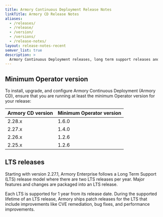 ```yaml
---
title: Armory Continuous Deployment Release Notes
linkTitle: Armory CD Release Notes
aliases:
  - /releases/
  - /release/
  - /version/
  - /versions/
  - /release-notes/
layout: release-notes-recent
semver_list: true
description: >
  Armory Continuous Deployment releases, long term support releases and patches.
---
```


<!-- the release-notes-recent.html layout inserts the section index list at the top of the page -->



## Minimum Operator version

To install, upgrade, and configure Armory Continuous Deployment (Armory CD), ensure that you are running at least the minimum Operator version for your release:

| Armory CD version | Minimum Operator version |
| ----------------- | ------------------------ |
| 2.28.x            | 1.6.0                    |
| 2.27.x            | 1.4.0                    |
| 2.26.x            | 1.2.6                    |
| 2.25.x            | 1.2.6                    |

## LTS releases

Starting with version 2.27.1, Armory Enterprise follows a Long Term Support (LTS) release model where there are two LTS releases per year. Major features and changes are packaged into an LTS release.

Each LTS is supported for 1 year from its release date. During the supported lifetime of an LTS release, Armory ships patch releases for the LTS that include improvements like CVE remediation, bug fixes, and performance improvements.

<!--

## Different Armory Enterprise Release Types

Armory Enterprise is based off open source Spinnaker's [release cadence](https://www.spinnaker.io/community/releases/release-cadence), in which we extend Spinnaker features. We provide a few different release types.

| Release Type | Description                                       |
| ------------ | ------------------------------------------------- |
| `stable`     | Stable release for use in production environments |
| `rc`         | Latest Armory Enterprise + Spinnaker release candidates            |
| `ossedge`    | Spinnaker nightly builds (_untested_)                   |
| `edge`       | Armory Enterprise nightly + Spinnaker nightly builds (_untested_)  |


## Understanding Armory Enterprise and open source Spinnaker releases
### Stable Releases
>Note: Open source Spinnaker is abbreviated as OSS

```yml
$ hal version list
...
 - 2.2.0 (Spinnaker Release 1.11.9):
   Changelog: https://docs.armory.io/release-notes/armoryspinnaker_v2.2.0/
   Published: Mon Feb 25 04:58:47 GMT 2019
   (Requires Halyard >= 1.2.0)
 - 2.3.0 (Spinnaker Release 1.12.x):
   Changelog: https://docs.armory.io/release-notes/armoryspinnaker_v2.3.0/
   Published: Thu Mar 28 03:44:19 GMT 2019
   (Requires Halyard >= 1.2.0)
```
**Stable** releases have been tested by Armory. Most of our customers will be using them.

We use [semantic versioning](https://semver.org/) for tagging, e.g. `12.3.4`.
- MAJOR versions correspond to any major Armory platform changes or breaking open source changes.
- MINOR versions correspond to a new open source release branch.
- PATCH versions are reserved for minor changes in the same open source branch.

| Armory Enterprise Release | Spinnaker Release Branch |
| -------------- | -----------        |
| 2.1.x          | 1.10.x             |
| 2.2.x          | 1.11.x             |
| 2.3.x          | 1.12.x             |
| 2.4.x          | 1.13.x             |
| 2.5.x          | 1.14.x             |
| 2.15.x         | 1.15.x             |
| 2.16.x         | 1.16.x             |
| 2.17.x         | 1.17.x             |
| 2.18.x         | 1.18.x             |
| 2.19.x         | 1.19.x             |


### RC Releases
```yml
$ hal version list --release=rc
...
 - 2.2.1-rc463 (2.2.1 Release Candidate):
   Changelog: https://docs.armory.io/release-notes/armoryspinnaker_v2.2.1/
   Published: Mon Apr 01 16:53:32 GMT 2019
   (Requires Halyard >= 1.2.0)
 - 2.3.1-rc40 (2.3.1 Release Candidate):
   Changelog: https://docs.armory.io/release-notes/armoryspinnaker_v2.3.1/
   Published: Mon Apr 01 16:53:33 GMT 2019
   (Requires Halyard >= 1.2.0)
```
An **rc** release reflects the latest from Armory Enterprise and Spinnaker release branches.
- These versions are used internally at Armory.
- A few customers may be using it, but we do not recommend using it in production.

<!--
- A **next rc** will be created from Spinnaker `1.10.*`
  + This version has not been tested at Armory, only built and served.
  + A few customers may be using it, but we do not recommend using it in production.


**RC**s also follow semantic versioning with the format like `1.2.3-rc202`.


### Spinnaker Edge Releases
```yml
$ hal version list --release=ossedge
...
 - 2019.04.03-ossedge2143 (OSS Edge release):
   Changelog: https://docs.armory.io/release-notes
   Published: Wed Apr 03 18:34:18 GMT 2019
   (Requires Halyard >= 1.2.0)
```
An **ossedge** release is created from Spinnaker `master`.
- This version has not been tested at Armory, only built and served.
- This is mainly being used for development work by our customers and **should not be** used in production or any critical workloads.

Armory uses dates and build numbers for their versions. e.g.:
- `2019.04.03-ossedge2143`
- `2019.04.02-ossedge2142`
- `2019.04.01-ossedge2141`
- (Weekend! 🎉💃)
- `2019.03.29-ossedge2140`
- `2019.03.28-ossedge2139`
- `2019.03.27-ossedge2138`
- ...

### Edge Releases
```yml
bash-4.4$ hal version list --release=edge
....
 - 2018.11.01-edge1031 (Edge release):
   Changelog: https://docs.armory.io/release-notes
   Published: Thu Nov 01 20:10:29 GMT 2018
```
An **edge** release is created from Spinnaker `master` and Armory `master`.
- These aren't actively maintained, but can be built when a customer has need for it.
- This is mainly being used for development work by our customers and **should not be** used in production or any critical workloads.

## Selecting a version to install
```yml
$ hal config version edit --version 2.3.0
```
See [Halyard reference](https://www.spinnaker.io/reference/halyard/commands/#hal-config-version-edit) for additional information.

-->
